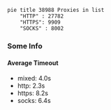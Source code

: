 
```mermaid
pie title 38988 Proxies in list
    "HTTP" : 27782
    "HTTPS": 9909
    "SOCKS" : 8002
```

### Some Info
#### Average Timeout

- mixed: 4.0s
- http: 2.3s
- https: 8.2s
- socks: 6.4s